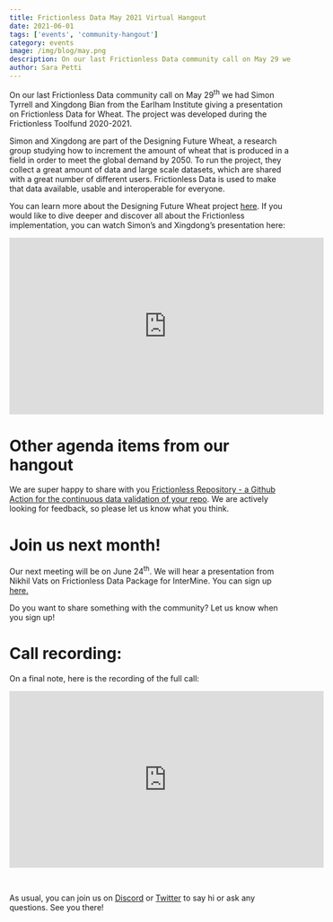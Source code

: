 ```yaml
---
title: Frictionless Data May 2021 Virtual Hangout
date: 2021-06-01
tags: ['events', 'community-hangout']
category: events
image: /img/blog/may.png
description: On our last Frictionless Data community call on May 29 we had Simon Tyrrell and Xingdong Bian from the Earlham Institute giving a presentation on Frictionless Data for Wheat.
author: Sara Petti
---
```

On our last Frictionless Data community call on May 29<sup>th</sup> we had Simon Tyrrell and Xingdong Bian from the Earlham Institute giving a presentation on Frictionless Data for Wheat. The project was developed during the Frictionless Toolfund 2020-2021.

Simon and Xingdong are part of the Designing Future Wheat, a research group studying how to increment the amount of wheat that is produced in a field in order to meet the global demand by 2050. To run the project, they collect a great amount of data and large scale datasets, which are shared with a great number of different users. Frictionless Data is used to make that data available, usable and interoperable for everyone.

You can learn more about the Designing Future Wheat project [here](https://frictionlessdata.io/blog/2021/03/05/frictionless-data-for-wheat/). If you would like to dive deeper and discover all about the Frictionless implementation, you can watch Simon’s and Xingdong’s presentation here:

<iframe width="560" height="315" src="https://www.youtube.com/embed/E4Mw8cYlM88" title="YouTube video player" frameborder="0" allow="accelerometer; autoplay; clipboard-write; encrypted-media; gyroscope; picture-in-picture" allowfullscreen></iframe>

# Other agenda items from our hangout
We are super happy to share with you [Frictionless Repository - a Github Action for the continuous data validation of your repo](https://repository.frictionlessdata.io/).
We are actively looking for feedback, so please let us know what you think.
# Join us next month!

Our next meeting will be on June 24<sup>th</sup>. We will hear a presentation from
Nikhil Vats on Frictionless Data Package for InterMine. You can sign up [here.](https://docs.google.com/forms/d/e/1FAIpQLSeuNCopxXauMkrWvF6VHqOyHMcy54SfNDOseVXfWRQZWkvqjQ/viewform?usp=sf_link)

Do you want to share something with the community? Let us know when you sign up!
# Call recording:
On a final note, here is the recording of the full call:

<iframe width="560" height="315" src="https://www.youtube.com/embed/uC-whhwGiqk" title="YouTube video player" frameborder="0" allow="accelerometer; autoplay; clipboard-write; encrypted-media; gyroscope; picture-in-picture" allowfullscreen></iframe>
<p>&nbsp;</p>

As usual, you can join us on [Discord](https://discord.com/invite/j9DNFNw) or [Twitter](https://twitter.com/frictionlessd8a) to say hi or ask any questions. See you there!
